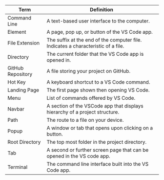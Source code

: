 | **Term**   |      **Definition**      |
|----------|-------------|
| Command Line | A text-based user interface to the computer. |
| Element | A page, pop up, or button of the VS Code app. |
| File Extension| The suffix at the end of the computer file. Indicates a characteristic of a file. |
| Directory | The current folder that the VS Code app is opened in. |
| GitHub Repository | A file storing your project on GitHub. |
| Hot Key | A keyboard shortcut to a VS Code command. |
| Landing Page | The first page shown then opening VS Code. |
| Menu | List of commands offered by VS Code. |
| Navbar |A section of the VSCode app that displays hierarchy of a project structure. |
| Path | The route to a file on your device. |
| Popup | A window or tab that opens upon clicking on a button. |
| Root Directory | The top most folder in the project directory. |
| Tab | A second or further screen page that can be opened in the VS code app. |
| Terminal | The command line interface built into the VS Code app. |
